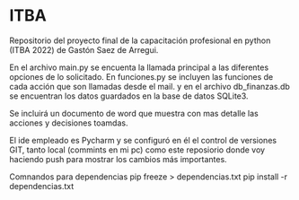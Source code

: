 # ITBA


Repositorio del proyecto final de la capacitación profesional en python (ITBA 2022) de Gastón Saez de Arregui.

En el archivo main.py se encuenta la llamada principal a las diferentes opciones de lo solicitado. En funciones.py se incluyen las funciones de cada acción que son
llamadas desde el mail. y en el archivo db_finanzas.db se encuentran los datos guardados en la base de datos SQLite3.

Se incluirá un documento de word que muestra con mas detalle las acciones y decisiones toamdas. 

El ide empleado es Pycharm y se configuró en él el control de versiones GIT, tanto local (commints en mi pc) como este reposiorio donde voy haciendo push para mostrar los cambios más importantes. 

Comnandos para dependencias
pip freeze > dependencias.txt 
pip install -r dependencias.txt
